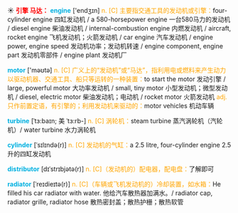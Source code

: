 ☀ <font color="red">**引擎 马达：**</font>
<font color="sky blue">**engine**</font> ['endӡɪn] 
<font color="orange">n. [C] 主要指交通工具的发动机或引擎：</font>four-cylinder engine 四缸发动机 / a 580-horsepower engine 一台580马力的发动机 / diesel engine 柴油发动机 / internal-combustion engine 内燃发动机 / aircraft, rocket engine 飞机发动机；火箭发动机 / car engine 汽车发动机 / engine power, engine speed 发动机功率；发动机转速 / engine component, engine part 发动机零部件 / engine plant 发动机厂 

<font color="sky blue">**motor**</font> ['məʊtə] 
<font color="orange">n. [C] 广义上的“发动机”或“马达”，指利用电或燃料来产生动力以驱动机器、交通工具、船只等运转的一种装置：</font>to start the motor 发动引擎 / large, powerful motor 大功率发动机 / small, tiny motor 小型发动机；微型发动机 / diesel, electric motor 柴油发动机；电动机 / rocket motor 火箭发动机 <font color="orange">adj. 只作前置定语，有引擎的；利用发动机来驱动的：</font>motor vehicles 机动车辆
           
<font color="sky blue">**turbine**</font> [ˈtɜ:baɪn; 美 ˈtɜ:rb-]
<font color="orange">n. [C] 涡轮机：</font>steam turbine 蒸汽涡轮机（汽轮机）/ water turbine 水力涡轮机
          
<font color="sky blue">**cylinder**</font> [ˈsɪlɪndə(r)]
<font color="orange">n. [C] 发动机的气缸：</font>a 2.5 litre, four-cylinder engine 2.5升的四缸发动机
           
<font color="sky blue">**distributor**</font> [dɪˈstrɪbjətə(r)]
<font color="orange">n. [C]（发动机的）配电器，配电盘：</font>了解即可
           
<font color="sky blue">**radiator**</font> [ˈreɪdieɪtə(r)]
<font color="orange">n. [C]（车辆或飞机发动机的）冷却装置，如水箱：</font>He filled his car radiator with water. 他给汽车散热器加满水。/ radiator cap, radiator grille, radiator hose 散热密封盖；散热护栅；散热软管


